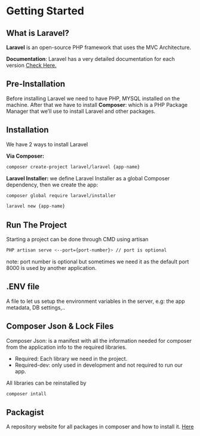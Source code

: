 # Getting Started

## What is Laravel?

**Laravel** is an open-source PHP framework that uses the MVC Architecture.

**Documentation**: Laravel has a very detailed documentation for each version [Check Here.](https://laravel.com/docs/8.x)

## Pre-Installation

Before installing Laravel we need to have PHP, MYSQL installed on the machine. After that we have to install **Composer**: which is a PHP Package Manager that we’ll use to install Laravel and other packages.

## Installation

We have 2 ways to install Laravel

**Via Composer:** 

```bash
composer create-project laravel/laravel {app-name}
```

**Laravel Installer:** we define Laravel Installer as a global Composer dependency, then we create the app:

```bash
composer global require laravel/installer

laravel new {app-name}
```

## Run The Project

Starting a project can be done through CMD using artisan

```bash
PHP artisan serve <--port={port-number}> // port is optional
```

note: port number is optional but sometimes we need it as the default port 8000 is used by another application.

## .ENV file

A file to let us setup the environment variables in the server, e.g: the app metadata, DB settings,..

## Composer Json & Lock Files

Composer Json: is a manifest with all the information needed for composer from the application info to the required libraries.

- Required: Each library we need in the project.
- Required-dev: only used in development and not required to run our app.

All libraries can be reinstalled by

```bash
composer intall
```

## Packagist

A repository website for all packages in composer and how to install it. [Here](https://packagist.org/)